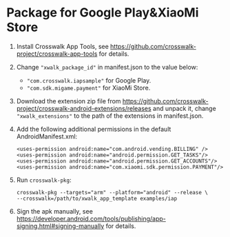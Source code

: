 # Package for Google Play&XiaoMi Store
1. Install Crosswalk App Tools, see https://github.com/crosswalk-project/crosswalk-app-tools for details.
2. Change ```"xwalk_package_id"``` in manifest.json to the value below:
   * ```"com.crosswalk.iapsample"``` for Google Play.
   * ```"com.sdk.migame.payment"``` for XiaoMi Store.
3. Download the extension zip file from https://github.com/crosswalk-project/crosswalk-android-extensions/releases and unpack it, change ```"xwalk_extensions"``` to the path of the extensions in manifest.json.
4. Add the following additional permissions in the default AndroidManifest.xml:

   ```
   <uses-permission android:name="com.android.vending.BILLING" />
   <uses-permission android:name="android.permission.GET_TASKS"/>
   <uses-permission android:name="android.permission.GET_ACCOUNTS"/>
   <uses-permission android:name="com.xiaomi.sdk.permission.PAYMENT"/>
   ```
5. Run ```crosswalk-pkg```:
    ```
    crosswalk-pkg --targets="arm" --platform="android" --release \
    --crosswalk=/path/to/xwalk_app_template examples/iap
    ```
6. Sign the apk manually, see https://developer.android.com/tools/publishing/app-signing.html#signing-manually for details.
